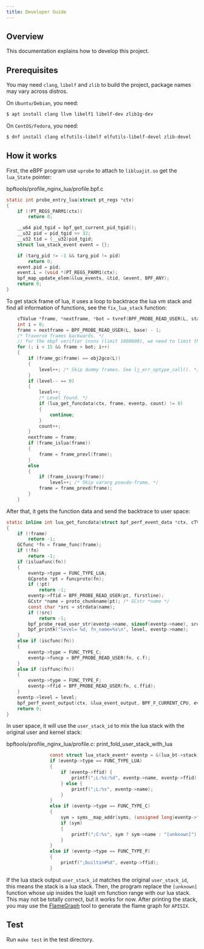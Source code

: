```yaml
---
title: Developer Guide
---
```


<!--
#
# Licensed to the Apache Software Foundation (ASF) under one or more
# contributor license agreements.  See the NOTICE file distributed with
# this work for additional information regarding copyright ownership.
# The ASF licenses this file to You under the Apache License, Version 2.0
# (the "License"); you may not use this file except in compliance with
# the License.  You may obtain a copy of the License at
#
#     http://www.apache.org/licenses/LICENSE-2.0
#
# Unless required by applicable law or agreed to in writing, software
# distributed under the License is distributed on an "AS IS" BASIS,
# WITHOUT WARRANTIES OR CONDITIONS OF ANY KIND, either express or implied.
# See the License for the specific language governing permissions and
# limitations under the License.
#
-->

## Overview

This documentation explains how to develop this project.

## Prerequisites

You may need `clang`, `libelf` and `zlib` to build the project, package names may vary across distros.

On `Ubuntu/Debian`, you need:

```sh
$ apt install clang llvm libelf1 libelf-dev zlib1g-dev
```

On `CentOS/Fedora`, you need:

```sh
$ dnf install clang elfutils-libelf elfutils-libelf-devel zlib-devel
```

## How it works

First, the eBPF program use `uprobe`  to attach to `libluajit.so` get the `lua_State` pointer:

bpftools/profile_nginx_lua/profile.bpf.c
```c
static int probe_entry_lua(struct pt_regs *ctx)
{
	if (!PT_REGS_PARM1(ctx))
		return 0;

	__u64 pid_tgid = bpf_get_current_pid_tgid();
	__u32 pid = pid_tgid >> 32;
	__u32 tid = (__u32)pid_tgid;
	struct lua_stack_event event = {};

	if (targ_pid != -1 && targ_pid != pid)
		return 0;
	event.pid = pid;
	event.L = (void *)PT_REGS_PARM1(ctx);
	bpf_map_update_elem(&lua_events, &tid, &event, BPF_ANY);
	return 0;
}
```

To get stack frame of lua, it uses a loop to backtrace the lua vm stack and find all information of functions, see the `fix_lua_stack` function:

```c
	cTValue *frame, *nextframe, *bot = tvref(BPF_PROBE_READ_USER(L, stack)) + LJ_FR2;
	int i = 0;
	frame = nextframe = BPF_PROBE_READ_USER(L, base) - 1;
	/* Traverse frames backwards. */
	// for the ebpf verifier insns (limit 1000000), we need to limit the max loop times to 15
	for (; i < 15 && frame > bot; i++)
	{
		if (frame_gc(frame) == obj2gco(L))
		{
			level++; /* Skip dummy frames. See lj_err_optype_call(). */
		}
		if (level-- == 0)
		{
			level++;
			/* Level found. */
			if (lua_get_funcdata(ctx, frame, eventp, count) != 0)
			{
				continue;
			}
			count++;
		}
		nextframe = frame;
		if (frame_islua(frame))
		{
			frame = frame_prevl(frame);
		}
		else
		{
			if (frame_isvarg(frame))
				level++; /* Skip vararg pseudo-frame. */
			frame = frame_prevd(frame);
		}
	}
```

After that, it gets the function data and send the backtrace to user space:

```c
static inline int lua_get_funcdata(struct bpf_perf_event_data *ctx, cTValue *frame, struct lua_stack_event *eventp, int level)
{
	if (!frame)
		return -1;
	GCfunc *fn = frame_func(frame);
	if (!fn)
		return -1;
	if (isluafunc(fn))
	{
		eventp->type = FUNC_TYPE_LUA;
		GCproto *pt = funcproto(fn);
		if (!pt)
			return -1;
		eventp->ffid = BPF_PROBE_READ_USER(pt, firstline);
		GCstr *name = proto_chunkname(pt); /* GCstr *name */
		const char *src = strdata(name);
		if (!src)
			return -1;
		bpf_probe_read_user_str(eventp->name, sizeof(eventp->name), src);
		bpf_printk("level= %d, fn_name=%s\n", level, eventp->name);
	}
	else if (iscfunc(fn))
	{
		eventp->type = FUNC_TYPE_C;
		eventp->funcp = BPF_PROBE_READ_USER(fn, c.f);
	}
	else if (isffunc(fn))
	{
		eventp->type = FUNC_TYPE_F;
		eventp->ffid = BPF_PROBE_READ_USER(fn, c.ffid);
	}
	eventp->level = level;
	bpf_perf_event_output(ctx, &lua_event_output, BPF_F_CURRENT_CPU, eventp, sizeof(*eventp));
	return 0;
}
```

In user space, it will use the `user_stack_id` to mix the lua stack with the original user and kernel stack:

bpftools/profile_nginx_lua/profile.c: print_fold_user_stack_with_lua
```c
				const struct lua_stack_event* eventp = &(lua_bt->stack[count]);
				if (eventp->type == FUNC_TYPE_LUA)
				{
					if (eventp->ffid) {
						printf(";L:%s:%d", eventp->name, eventp->ffid);
					} else {
						printf(";L:%s", eventp->name);
					}
				}
				else if (eventp->type == FUNC_TYPE_C)
				{
					sym = syms__map_addr(syms, (unsigned long)eventp->funcp);
					if (sym)
					{
						printf(";C:%s", sym ? sym->name : "[unknown]");
					}
				}
				else if (eventp->type == FUNC_TYPE_F)
				{
					printf(";builtin#%d", eventp->ffid);
				}
```

If the lua stack output `user_stack_id` matches the original `user_stack_id`, this means the stack is a lua stack. Then, the program replace the `[unknown]` function whose uip insides the luajit vm function range with our lua stack. This may not be totally correct, but it works for now. After printing the stack, you may use the [FlameGraph](https://github.com/brendangregg/FlameGraph) tool to generate the flame graph for `APISIX`.

## Test

Run `make test` in the test directory.
